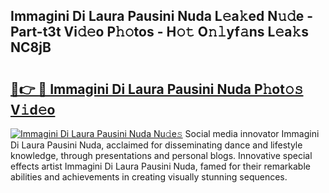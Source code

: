 ## Immagini Di Laura Pausini Nuda L𝚎a𝚔ed N𝚞𝚍e - Part-t3t Vi𝚍𝚎o P𝚑𝚘tos - H𝚘𝚝 O𝚗𝚕yf𝚊ns L𝚎a𝚔s NC8jB

# <h2><a href="http://kfcr7w.oniu.top/?m=Immagini+Di+Laura+Pausini+Nuda">🔗👉 🔴 Immagini Di Laura Pausini Nuda P𝚑ot𝚘𝚜 V𝚒d𝚎o</a></h2>

[![Immagini Di Laura Pausini Nuda Nu𝚍e𝚜](https://i.imgur.com/0qMVB7G.gif)](http://kfcr7w.oniu.top/?m=Immagini+Di+Laura+Pausini+Nuda)
Social media innovator Immagini Di Laura Pausini Nuda, acclaimed for disseminating dance and lifestyle knowledge, through presentations and personal blogs. Innovative special effects artist Immagini Di Laura Pausini Nuda, famed for their remarkable abilities and achievements in creating visually stunning sequences.  
